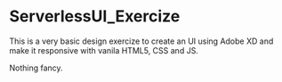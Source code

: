 # ServerlessUI_Exercize

This is a very basic design exercize to create an UI using Adobe XD and make it responsive with vanila HTML5, CSS and JS.

Nothing fancy.